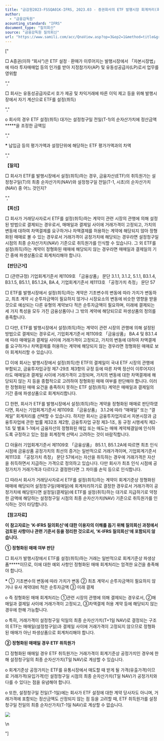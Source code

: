 ```yaml
---
title: "금감원2023-FSSQA01K-IFRS, 2023.03 - 증권회사의 ETF 발행시장 회계처리(회신일 '23.3.30.)"
author:
  - "금융감독원"
acounting_standard: "IFRS"
document_type: "질의회신"
source: "금융감독원 질의회신"
url: "https://www.samili.com/acc/QnaView.asp?op=3&op2=1&method=title&group=2122-15;1&orgcode=1&searchword=&page=1&code=%EA%B8%88%EA%B0%90%EC%9B%902023%2DFSSQA01%5FK%2DIFRS%3A20230330"
---
```

\["

□ A증권(이하 “회사”)은 ETF 설정ㆍ환매가 이루어지는 발행시장에서 「자본시장법」에 따라 투자매매업 등의 인가를 받아 지정참가자(AP) 및 유동성공급자(LP)로서 업무를 영위함

","

□ 회사는 유동성공급자로서 호가 제공 및 차익거래에 따른 이익 제고 등을 위해 발행시장에서 자기 계산으로 ETF를 설정(취득)

","

o 회사의 경우 ETF 설정(취득) 대가는 설정청구일 전일(T-1)의 순자산가치에 정산금액**\***을 조정한 금액임

","

**\*** 납입금 등의 평가가액과 설정단위에 해당하는 ETF 평가가액과의 차액

","

**【질의】**  

□ 회사가 ETF를 발행시장에서 설정(취득)하는 경우, 금융자산(ETF)의 취득원가는 설정청구일(T)의 최종 순자산가치(NAV)와 설정청구일 전일(T-1, 시초)의 순자산가치(NAV) 중 어느 것인지?

  
  

","

**【회신】**  

□ 회사가 거래당사자로서 ETF를 설정(취득)하는 계약이 관련 시장의 관행에 의해 설정된 방법으로 결제되는 경우로서, 매매일과 결제일 사이에 거래가격이 고정되고, 가치의 변동에 대하여 차액결제를 요구하거나 차액결제를 허용하는 계약에 해당되지 않아 정형화된 매매로 볼 수 있는 경우로서 거래가격이 공정가치에 해당되는 경우라면 설정청구일 시점의 최종 순자산가치(NAV) 기준으로 취득원가를 인식할 수 있습니다. 그 외 ETF를 설정(취득)하는 계약이 정형화된 매매에 해당되지 않는 경우라면 매매일과 결제일의 기간 중에 파생상품으로 회계처리해야 합니다.

  
  

**【판단근거】**

  

□ (관련규정) 기업회계기준서 제1109호 「금융상품」 문단 3.1.1, 3.1.2, 5.1.1, B3.1.4, B3.1.5, B5.1.1, B5.1.2A, BA.4, 기업회계기준서 제1113호 「공정가치 측정」 문단 57

  

□ ETF를 발행시장에서 설정(취득)하는 계약은 기초변수의 변동에 따라 가치가 변동하고, 최초 계약 시 순투자금액이 필요하지 않거나 시장요소의 변동에 비슷한 영향을 받을 것으로 예상되는 다른 유형의 계약보다 적은 순투자금액이 필요하며, 미래에 결제되는 세 가지 특성을 모두 가진 금융상품이나 그 밖의 계약에 해당되므로 파생상품의 정의를 충족합니다.

  

□ 다만, ETF를 발행시장에서 설정(취득)하는 계약이 관련 시장의 관행에 의해 설정된 방법으로 결제되는 경우로서, 기업회계기준서 제1109호 「금융상품」 BA.4 및 B3.1.4에 따라 매매일과 결제일 사이에 거래가격이 고정되고, 가치의 변동에 대하여 차액결제를 요구하거나 차액결제를 허용하는 계약에 해당되지 않는 경우라면 정형화된 매매로 보아 회계처리할 수 있습니다.

  

□ 이에 회사는 발행시장에서 설정(취득)한 ETF의 결제일이 국내 ETF 시장의 관행에 부합되고, 금융투자업규정 제7-29조 제3항의 규정 등에 따른 차액 정산이 이루어지더라도 매매일과 결제일 사이에 거래가격이 고정되며, 가치의 변동에 대한 차액결제에 해당되지 않는 지 등을 종합적으로 고려하여 정형화된 매매 여부를 판단해야 합니다. 이러한 정형화된 매매 요건을 충족하지 못하는 ETF 설정(취득) 계약은 매매일과 결제일의 기간 중에 파생상품으로 회계처리합니다.

  

□ 한편, 회사가 ETF를 발행시장에서 설정(취득)하는 계약을 정형화된 매매로 판단하였다면, 회사는 기업회계기준서 제1109호 「금융상품」 3.1.2에 따라 “매매일” 또는 “결제일” 회계처리를 선택할 수 있습니다. 하지만 회사는 금융투자업자로서 자본시장과 금융투자업에 관한 법률 제32조 제2항, 금융투자업 규정 제3-1조, 동 규정 시행세칙 제2-1조 및 별표 1-1에서 금융자산의 정형화된 매입 또는 매도는 매매 계약체결일에 인식하도록 규정하고 있는 점을 회계정책 선택시 고려하는 것이 바람직합니다.

  

□ 아울러 기업회계기준서 제1109호 「금융상품」 B5.1.1, B5.1.2A에 따르면 최초 인식시점에 금융상품 공정가치의 최선의 증거는 일반적으로 거래가격이며, 기업회계기준서 제1113호 「공정가치 측정」 문단 57에서는 자산을 취득하는 경우에 거래가격은 자산을 취득하면서 지급하는 가격으로 정의하고 있습니다. 다만 회사가 최초 인식 시점에 공정가치가 거래가격과 다르다고 결정한다면 그 차이를 손익 등으로 인식합니다.

  

□ 따라서 회사가 거래당사자로서 ETF를 설정(취득)하는 계약이 회계기준상 정형화된 매매에 해당되어 설정청구일(매매일)에 회계처리하기로 결정한 경우로서 거래가격이 공정가치에 해당된다면 설정일(결제일)에 ETF를 설정(취득)하는 대가로 지급하기로 약정한 금액에 해당하는 설정청구일 시점의 최종 순자산가치(NAV) 기준으로 취득원가를 인식하는 것이 타당합니다.

  
  
**【참고자료】**

**이 참고자료는 'K-IFRS 질의회신'에 대한 이용자의 이해를 돕기 위해 질의회신 과정에서 검토된 사항이나 관련 기준서 등을 정리한 것으로서, 'K-IFRS 질의회신'에 포함되지 않습니다.**

  

**① 정형화된 매매 여부 판단**

  

□ 회사가 발행시장에서 ETF를 설정(취득)하는 거래는 일반적으로 회계기준상 파생상품**\***이므로, 이에 대한 예외 사항인 정형화된 매매 회계처리는 엄격한 요건을 충족해야 합니다.

**\*** ① 기초변수의 변동에 따라 가치가 변동 ② 최초 계약시 순투자금액이 필요하지 않거나 유사 계약대비 적은 순투자금액 ③ 미래 결제

  

o 즉 정형화된 매매 회계처리는 ①관련 시장의 관행에 의해 결제되는 경우로서, ②매매일과 결제일 사이에 거래가격이 고정되고, ③차액결제 허용 계약 등에 해당되지 않는 경우에 한해 가능합니다.

  

o 특히, 거래가격이 설정청구일 익일의 최종 순자산가치(T+1일 NAV)로 결정되는 구조의 ETF는 매매일(설정청구일)과 결제일 사이에 거래가격이 고정되지 않으므로 정형화된 매매가 아닌 파생상품으로 회계처리해야 합니다.

  

**② 정형화된 매매일 경우 ETF 취득원가**

  

□ 정형화된 매매일 경우 ETF 취득원가는 거래가격이 회계기준상 공정가치인 경우에 한해 설정청구일의 최종 순자산가치(T일 NAV)로 계상할 수 있습니다.

  

o 회계기준상 공정가치는 ETF를 유통시장에서 매도할 때 받게 될 가격(유출가격)이므로 거래가격(유입가격)인 설정청구일 시점의 최종 순자산가치(T일 NAV)가 공정가치와 다를 수 있다는 점을 유념해야 합니다.

  

o 또한, 설정청구일 전일(T-1일)에는 회사가 ETF 설정에 대한 계약 당사자도 아니며, 거래가격에 포함되는 정산금액도 산정되지 않는 점 등을 고려할 때, ETF 취득원가를 설정 청구일 전일의 최종 순자산가치(T-1일 NAV)로 계상할 수 없습니다.

![](https://www.samili.com/%22/mImage/etc/organ/2024/2122-2024-1.gif/%22)

  
\\n

"\]
